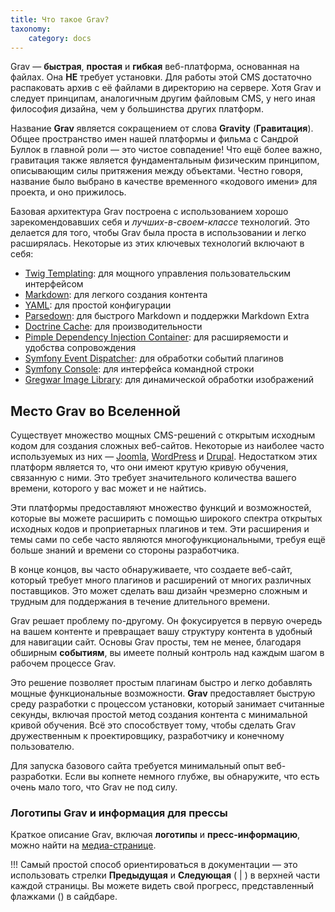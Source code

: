 ```yaml
---
title: Что такое Grav?
taxonomy:
    category: docs
---
```


Grav — **быстрая**, **простая** и **гибкая** веб-платформа, основанная на файлах. Она **НЕ** требует установки. Для работы этой CMS достаточно распаковать архив с её файлами в директорию на сервере. Хотя Grav и следует принципам, аналогичным другим файловым CMS, у него иная философия дизайна, чем у большинства других платформ.

Название **Grav** является сокращением от слова **Gravity** (**Гравитация**). Общее пространство имен нашей платформы и фильма с Сандрой Буллок в главной роли — это чистое совпадение! Что ещё более важно, гравитация также является фундаментальным физическим принципом, описывающим силы притяжения между объектами. Честно говоря, название было выбрано в качестве временного «кодового имени» для проекта, и оно прижилось.

Базовая архитектура Grav построена с использованием хорошо зарекомендовавших себя и _лучших-в-своем-классе_ технологий. Это делается для того, чтобы Grav была проста в использовании и легко расширялась. Некоторые из этих ключевых технологий включают в себя:

* [Twig Templating](https://twig.symfony.com/): для мощного управления пользовательским интерфейсом
* [Markdown](https://en.wikipedia.org/wiki/Markdown): для легкого создания контента
* [YAML](https://yaml.org): для простой конфигурации
* [Parsedown](https://parsedown.org/): для быстрого Markdown и поддержки Markdown Extra
* [Doctrine Cache](https://www.doctrine-project.org/projects/doctrine-orm/en/2.6/reference/caching.html): для производительности
* [Pimple Dependency Injection Container](https://pimple.symfony.com/): для расширяемости и удобства сопровождения
* [Symfony Event Dispatcher](https://symfony.com/doc/current/components/event_dispatcher.html): для обработки событий плагинов
* [Symfony Console](https://symfony.com/doc/current/components/console.html): для интерфейса командной строки
* [Gregwar Image Library](https://github.com/Gregwar/Image): для динамической обработки изображений

## Место Grav во Вселенной

Существует множество мощных CMS-решений с открытым исходным кодом для создания сложных веб-сайтов. Некоторые из наиболее часто используемых из них — [Joomla](https://joomla.org), [WordPress](https://wordpress.org) и [Drupal](https://drupal.org). Недостатком этих платформ является то, что они имеют крутую кривую обучения, связанную с ними. Это требует значительного количества вашего времени, которого у вас может и не найтись.

Эти платформы предоставляют множество функций и возможностей, которые вы можете расширить с помощью широкого спектра открытых исходных кодов и проприетарных плагинов и тем.  Эти расширения и темы сами по себе часто являются многофункциональными, требуя ещё больше знаний и времени со стороны разработчика.

В конце концов, вы часто обнаруживаете, что создаете веб-сайт, который требует много плагинов и расширений от многих различных поставщиков. Это может сделать ваш дизайн чрезмерно сложным и трудным для поддержания в течение длительного времени.

Grav решает проблему по-другому. Он фокусируется в первую очередь на вашем контенте и превращает вашу структуру контента в удобный для навигации сайт. Основы Grav просты, тем не менее, благодаря обширным **событиям**, вы имеете полный контроль над каждым шагом в рабочем процессе Grav.

Это решение позволяет простым плагинам быстро и легко добавлять мощные функциональные возможности. **Grav** предоставляет быструю среду разработки с процессом установки, который занимает считанные секунды, включая простой метод создания контента с минимальной кривой обучения. Всё это способствует тому, чтобы сделать Grav дружественным к проектировщику, разработчику и конечному пользователю.

Для запуска базового сайта требуется минимальный опыт веб-разработки. Если вы копнете немного глубже, вы обнаружите, что есть очень мало того, что Grav не под силу.

### Логотипы Grav и информация для прессы

Краткое описание Grav, включая **логотипы** и **пресс-информацию**, можно найти на [медиа-странице](https://getgrav.org/media).

!!! Самый простой способ ориентироваться в документации — это использовать стрелки **Предыдущая** и **Следующая** (<i class="fa fa-angle-left"></i> | <i class="fa fa-angle-right"></i>) в верхней части каждой страницы. Вы можете видеть свой прогресс, представленный флажками (<i class="fa fa-check-circle"></i>) в сайдбаре.
